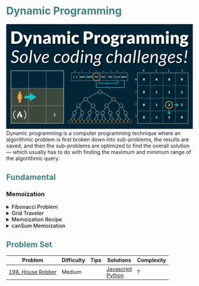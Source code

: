 # <span style="color:#408080;"> Dynamic Programming </span>

![alt](../../asset/dynamicprogramming.png)
Dynamic programming is a computer programming technique where an algorithmic problem is first broken down into sub-problems, the results are saved, and then the sub-problems are optimized to find the overall solution — which usually has to do with finding the maximum and minimum range of the algorithmic query.

## <span style="color:#408080;"> Fundamental </span>

### Memoization

<details>
<summary style="font-weight:500;">Fibonacci Problem</summary>

Write a function ``fib(n)`` that takes in a number as an argument. The function should return n-th number of the Fibonacci sequence.

The 1st and 2nd number of the sequence is 1.
To generate the next number of the sequence, we sum previous two elements.
<p style="text-align: center;">fib(n) =  1, 1, 2, 3, 5, 8, 13, 21, 34, 54, ...</p>

Recursive Algorithm

```Javascript
const fib = (n) => {
    if (n <= 2) return 1;
    return fib(n-1) + fib(n-2);
}
// Time complexity: O(2^n)
// Space Complexity: O(n)
```

Dynamic Programming

```Javascript
const fib = (n) => {
    if (n <= 2) return 1;
    let f = new Array(n);
    f[0] = 1;
    f[1] = 1;
    for (let i = 2; i < n; i++){
        f[i] = f[i-1] + f[i-2];
    }
    return f[n-1];
}
// Time complexity: O(n)
// Space Complexity: O(n)
```

</details>

<details>
<summary style="font-weight:500;">Grid Traveler</summary>

Say that you are a traveler on a 2D grid. You begin in the top-left corner and your goal is to travel to the bottom-right corner. You may only move down or right.

Example:
<div style="display:flex; gap:2%;flex-wrap:wrap;">
<table>
<tr>
<th> Explain </th>
<th> gridTraveler(1,1) = 1 </th>
</tr>
<tr>
<td>

1. "do nothing"

</td>
<td>

| S/E |
|-----|

</td>
</tr>
</table>

<table>
<tr>
<th> Explain </th>
<th> gridTraveler(0,1) = 0 </th>
</tr>
<tr>
<td>

1. "invalid"

</td>
<td>

</td>
</tr>
</table>

<table>
<tr>
<th> Explain </th>
<th> gridTraveler(2,3) = 3 </th>
</tr>
<tr>
<td>

1. right - down - right

    ```text
    (2,2) -> (1,2) -> (1,1)
    ```

2. right - right - down

    ```text
    (2,2) -> (2,1) -> (1,1)
    ```

3. down - right - right

    ```text
    (1,3) -> (1,2) -> (1,1)
    ```

</td>
<td>

|  S  |     |     |
|-----|-----|-----|
|     |     |  E  |

</td>
</tr>
</table>
</div>

```Javascript
const gridTraveler = (m,n,memo={}) => {
    let key = m + ',' + n;
    if(key in memo) return memo[key]; // break branch if value of (m,n) is calculated in other branch
    if (m == 0 || n == 0) return 0; // check valid
    if (m == 1 && n == 1) return 1; // go to target
    memo[key] = gridTraveler(m-1, n,memo) + gridTraveler(m, n-1,memo);
    return memo[key] // move down or right
}
console.log(gridTraveler(7,8)) // Output = 1716
// memoized : O(m*n) time, O(m+n) space
```

</details>

<details>
<summary style="font-weight:500;">Memoization Recipe</summary>

1. Make it work
    - visualize the problem as a tree
    - implement the tree using recursion
    - test it
2. Make it efficient
    - add a memo object
    - add a base case to return memo value
    - store return value into memo

</details>

<details>
<summary style="font-weight:500;">canSum Memoization </summary>

Write a function ```canSum(targetSum, numbers)``` that takes in a targetSum and an array of numbers as argument.

The function should return a boolean indicating whether or not it is possible to generate the targetSum using numbers (two elements in every pair is different) from the array.

Constraint: all input numbers are nonnegative.

```Javascript
const canSum = (targetSum, numbers, begin, memo={}) => {
    if (targetSum in memo) return memo[targetSum];
    if (targetSum === 0) return true;
    if (targetSum < 0) return false;
    for (let index = begin; index < numbers.length; index++){
        if (canSum(targetSum - numbers[index], numbers,index+1,memo) === true){
            memo[targetSum] = true;
            return true;
        }
    }
    memo[targetSum] = false;
    return false;
}
console.log(canSum(6, [2,5,3,4], 0)); // true
// m : value of target sum, n: length of array
// Complexity: O(m*n) time, O(m) space
```

</details>

## <span style="color:#408080;"> Problem Set </span>

| Problem | Difficulty | Tips | Solutions | Complexity |
|---------|------------|---------|------------|--------------|
| [198. House Robber](https://leetcode.com/problems/house-robber/) | Medium |  | [Javascript](../../solution/198_House_Robber.js) </br> [Python](../../solution/198_House_Robber.py) | ? |
